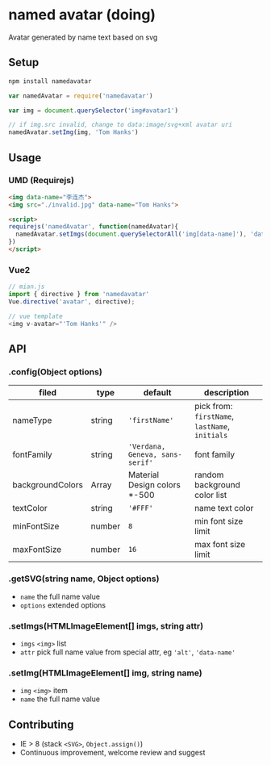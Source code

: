 # named avatar (doing)

Avatar generated by name text based on svg

## Setup

```bash
npm install namedavatar
```

```javascript
var namedAvatar = require('namedavatar')

var img = document.querySelector('img#avatar1')

// if img.src invalid, change to data:image/svg+xml avatar uri
namedAvatar.setImg(img, 'Tom Hanks')
```

## Usage

### UMD (Requirejs)

```html
<img data-name="李连杰">
<img src="./invalid.jpg" data-name="Tom Hanks">

<script>
requirejs('namedAvatar', function(namedAvatar){
  namedAvatar.setImgs(document.querySelectorAll('img[data-name]'), 'data-name')
})
</script>
```

### Vue2

```javascript
// mian.js
import { directive } from 'namedavatar'
Vue.directive('avatar', directive);

// vue template
<img v-avatar="'Tom Hanks'" />
```

## API

### .config(Object options)

| filed    | type   | default | description      |
| -------- | ------ | ------- | ---------------- |
| nameType | string | `'firstName'` | pick from: `firstName`, `lastName`, `initials` |
| fontFamily | string | `'Verdana, Geneva, sans-serif'` | font family |
| backgroundColors | Array | Material Design colors *-500 | random background color list |
| textColor | string | `'#FFF'` | name text color |
| minFontSize | number | `8` | min font size limit |
| maxFontSize | number | `16` | max font size limit |

### .getSVG(string name, Object options)

- `name` the full name value
- `options` extended options

### .setImgs(HTMLImageElement[] imgs, string attr)

- `imgs` `<img>` list
- `attr` pick full name value from special attr, eg `'alt'`, `'data-name'`

### .setImg(HTMLImageElement[] img, string name)

- `img` `<img>` item
- `name` the full name value

## Contributing

- IE > 8 (stack `<SVG>`, `Object.assign()`)
- Continuous improvement, welcome review and suggest
